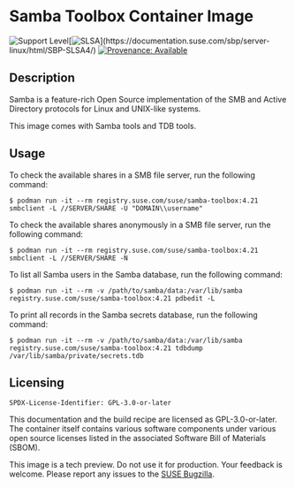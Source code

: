 # Samba Toolbox Container Image

![Support Level](https://img.shields.io/badge/Support_Level-techpreview-blue)[![SLSA](https://img.shields.io/badge/SLSA_(v1.0)-Build_L3-Green)](https://documentation.suse.com/sbp/server-linux/html/SBP-SLSA4/)
[![Provenance: Available](https://img.shields.io/badge/Provenance-Available-Green)](https://documentation.suse.com/container/all/html/Container-guide/index.html#container-verify)

## Description

Samba is a feature-rich Open Source implementation of the SMB and Active Directory protocols for Linux and UNIX-like systems.

This image comes with Samba tools and TDB tools.

## Usage

To check the available shares in a SMB file server, run the following command:

```ShellSession
$ podman run -it --rm registry.suse.com/suse/samba-toolbox:4.21 smbclient -L //SERVER/SHARE -U "DOMAIN\\username"
```

To check the available shares anonymously in a SMB file server, run the following command:

```ShellSession
$ podman run -it --rm registry.suse.com/suse/samba-toolbox:4.21 smbclient -L //SERVER/SHARE -N
```

To list all Samba users in the Samba database, run the following command:

```ShellSession
$ podman run -it --rm -v /path/to/samba/data:/var/lib/samba registry.suse.com/suse/samba-toolbox:4.21 pdbedit -L
```

To print all records in the Samba secrets database, run the following command:

```ShellSession
$ podman run -it --rm -v /path/to/samba/data:/var/lib/samba registry.suse.com/suse/samba-toolbox:4.21 tdbdump /var/lib/samba/private/secrets.tdb
```

## Licensing

`SPDX-License-Identifier: GPL-3.0-or-later`

This documentation and the build recipe are licensed as GPL-3.0-or-later.
The container itself contains various software components under various open source licenses listed in the associated
Software Bill of Materials (SBOM).

This image is a tech preview. Do not use it for production.
Your feedback is welcome.
Please report any issues to the [SUSE Bugzilla](https://bugzilla.suse.com/enter_bug.cgi?product=SUSE%20Linux%20Enterprise%20Base%20Container%20Images).
